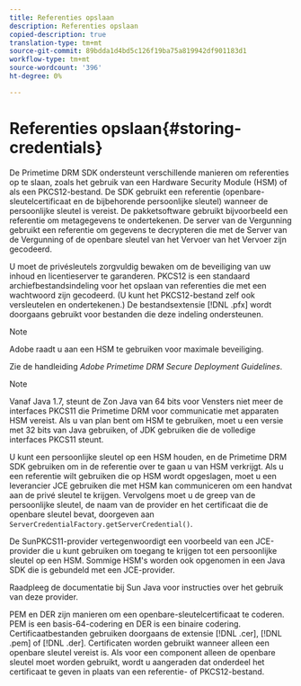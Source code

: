 ```yaml
---
title: Referenties opslaan
description: Referenties opslaan
copied-description: true
translation-type: tm+mt
source-git-commit: 89bdda1d4bd5c126f19ba75a819942df901183d1
workflow-type: tm+mt
source-wordcount: '396'
ht-degree: 0%

---
```



# Referenties opslaan{#storing-credentials}

De Primetime DRM SDK ondersteunt verschillende manieren om referenties op te slaan, zoals het gebruik van een Hardware Security Module (HSM) of als een PKCS12-bestand. De SDK gebruikt een referentie (openbare-sleutelcertificaat en de bijbehorende persoonlijke sleutel) wanneer de persoonlijke sleutel is vereist. De pakketsoftware gebruikt bijvoorbeeld een referentie om metagegevens te ondertekenen. De server van de Vergunning gebruikt een referentie om gegevens te decrypteren die met de Server van de Vergunning of de openbare sleutel van het Vervoer van het Vervoer zijn gecodeerd.

U moet de privésleutels zorgvuldig bewaken om de beveiliging van uw inhoud en licentieserver te garanderen. PKCS12 is een standaard archiefbestandsindeling voor het opslaan van referenties die met een wachtwoord zijn gecodeerd. (U kunt het PKCS12-bestand zelf ook versleutelen en ondertekenen.) De bestandsextensie [!DNL .pfx] wordt doorgaans gebruikt voor bestanden die deze indeling ondersteunen.

>[!NOTE]
>
>Adobe raadt u aan een HSM te gebruiken voor maximale beveiliging.
>
>Zie de handleiding *Adobe Primetime DRM Secure Deployment Guidelines*.

>[!NOTE]
>
>Vanaf Java 1.7, steunt de Zon Java van 64 bits voor Vensters niet meer de interfaces PKCS11 die Primetime DRM voor communicatie met apparaten HSM vereist. Als u van plan bent om HSM te gebruiken, moet u een versie met 32 bits van Java gebruiken, of JDK gebruiken die de volledige interfaces PKCS11 steunt.

U kunt een persoonlijke sleutel op een HSM houden, en de Primetime DRM SDK gebruiken om in de referentie over te gaan u van HSM verkrijgt. Als u een referentie wilt gebruiken die op HSM wordt opgeslagen, moet u een leverancier JCE gebruiken die met HSM kan communiceren om een handvat aan de privé sleutel te krijgen. Vervolgens moet u de greep van de persoonlijke sleutel, de naam van de provider en het certificaat die de openbare sleutel bevat, doorgeven aan `ServerCredentialFactory.getServerCredential()`.

De SunPKCS11-provider vertegenwoordigt een voorbeeld van een JCE-provider die u kunt gebruiken om toegang te krijgen tot een persoonlijke sleutel op een HSM. Sommige HSM&#39;s worden ook opgenomen in een Java SDK die is gebundeld met een JCE-provider.

Raadpleeg de documentatie bij Sun Java voor instructies over het gebruik van deze provider.

PEM en DER zijn manieren om een openbare-sleutelcertificaat te coderen. PEM is een basis-64-codering en DER is een binaire codering. Certificaatbestanden gebruiken doorgaans de extensie [!DNL .cer], [!DNL .pem] of [!DNL .der]. Certificaten worden gebruikt wanneer alleen een openbare sleutel vereist is. Als voor een component alleen de openbare sleutel moet worden gebruikt, wordt u aangeraden dat onderdeel het certificaat te geven in plaats van een referentie- of PKCS12-bestand.
